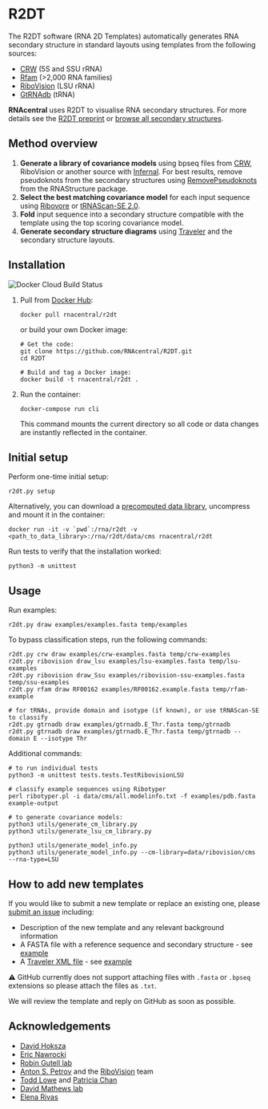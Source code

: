 
# R2DT

The R2DT software (RNA 2D Templates) automatically generates RNA secondary structure in standard layouts using templates from the following sources:

 - [CRW](http://www.rna.ccbb.utexas.edu) (5S and SSU rRNA)
 - [Rfam](https://rfam.org) (>2,000 RNA families)
 - [RiboVision](http://apollo.chemistry.gatech.edu/RiboVision/#) (LSU rRNA)
 - [GtRNAdb](http://gtrnadb.ucsc.edu) (tRNA)

**RNAcentral** uses R2DT to visualise RNA secondary structures. For more details see the [R2DT preprint](https://www.biorxiv.org/content/10.1101/2020.09.10.290924v1) or [browse all secondary  structures](https://rnacentral.org/search?q=has_secondary_structure:%22True%22).

## Method overview

1. **Generate a library of covariance models** using bpseq files from [CRW](http://www.rna.icmb.utexas.edu/DAT/3C/Structure/index.php), RiboVision or another source with [Infernal](http://eddylab.org/infernal/). For best results, remove pseudoknots from the secondary structures using [RemovePseudoknots](https://rna.urmc.rochester.edu/Text/RemovePseudoknots.html) from the RNAStructure package.
1. **Select the best matching covariance model** for each input sequence
using [Ribovore](https://github.com/nawrockie/ribovore) or [tRNAScan-SE 2.0](http://lowelab.ucsc.edu/tRNAscan-SE/).
1. **Fold** input sequence into a secondary structure compatible with the template
using the top scoring covariance model.
1. **Generate secondary structure diagrams** using [Traveler](https://github.com/davidhoksza/traveler) and the secondary structure layouts.

## Installation

![Docker Cloud Build Status](https://img.shields.io/docker/cloud/build/rnacentral/r2dt)

1. Pull from [Docker Hub](https://hub.docker.com/r/rnacentral/r2dt):

    ```
    docker pull rnacentral/r2dt
    ```

    or build your own Docker image:

    ```
    # Get the code:
    git clone https://github.com/RNAcentral/R2DT.git
    cd R2DT

    # Build and tag a Docker image:
    docker build -t rnacentral/r2dt .
    ```

2. Run the container:

    ```
    docker-compose run cli
    ```

    This command mounts the current directory so all code or data changes are instantly reflected in the container.

## Initial setup

Perform one-time initial setup:

```
r2dt.py setup
```

Alternatively, you can download a [precomputed data library](https://www.dropbox.com/s/q5l0s1nj5h4y6e4/cms.tar.gz?dl=0), uncompress and mount it in the container:

```
docker run -it -v `pwd`:/rna/r2dt -v <path_to_data_library>:/rna/r2dt/data/cms rnacentral/r2dt
```

Run tests to verify that the installation worked:
```
python3 -m unittest
```

## Usage

Run examples:

```
r2dt.py draw examples/examples.fasta temp/examples
```

To bypass classification steps, run the following commands:
```
r2dt.py crw draw examples/crw-examples.fasta temp/crw-examples
r2dt.py ribovision draw_lsu examples/lsu-examples.fasta temp/lsu-examples
r2dt.py ribovision draw_Ssu examples/ribovision-ssu-examples.fasta temp/ssu-examples
r2dt.py rfam draw RF00162 examples/RF00162.example.fasta temp/rfam-example

# for tRNAs, provide domain and isotype (if known), or use tRNAScan-SE to classify
r2dt.py gtrnadb draw examples/gtrnadb.E_Thr.fasta temp/gtrnadb
r2dt.py gtrnadb draw examples/gtrnadb.E_Thr.fasta temp/gtrnadb --domain E --isotype Thr
```

Additional commands:

```
# to run individual tests
python3 -m unittest tests.tests.TestRibovisionLSU

# classify example sequences using Ribotyper
perl ribotyper.pl -i data/cms/all.modelinfo.txt -f examples/pdb.fasta example-output

# to generate covariance models:
python3 utils/generate_cm_library.py
python3 utils/generate_lsu_cm_library.py

python3 utils/generate_model_info.py
python3 utils/generate_model_info.py --cm-library=data/ribovision/cms --rna-type=LSU
```

## How to add new templates

If you would like to submit a new template or replace an existing one, please [submit an issue](https://github.com/RNAcentral/R2DT/issues/new) including:

- Description of the new template and any relevant background information
- A FASTA file with a reference sequence and secondary structure - see [example](./data/rfam/RF00002/RF00002-traveler.fasta)
- A [Traveler XML file](https://github.com/davidhoksza/traveler#traveler-intermediate-format) - see [example](./data/rfam/RF00002/traveler-template.xml)

:warning: GitHub currently does not support attaching files with `.fasta` or `.bpseq` extensions so please attach the files as `.txt`.

We will review the template and reply on GitHub as soon as possible.

## Acknowledgements

- [David Hoksza](https://github.com/davidhoksza)
- [Eric Nawrocki](https://github.com/nawrockie)
- [Robin Gutell lab](http://www.rna.ccbb.utexas.edu)
- [Anton S. Petrov](https://cool.gatech.edu/people/petrov-anton) and the [RiboVision](http://apollo.chemistry.gatech.edu/RiboVision/#) team
- [Todd Lowe](https://users.soe.ucsc.edu/~lowe/) and [Patricia Chan](https://www.soe.ucsc.edu/people/pchan)
- [David Mathews lab](http://rna.urmc.rochester.edu/RNAstructure.html)
- [Elena Rivas](https://twitter.com/RivasElenaRivas)
